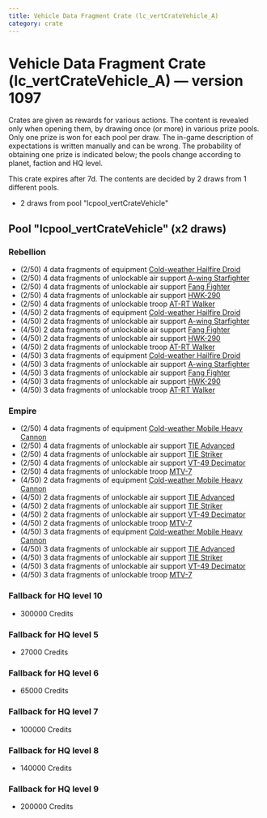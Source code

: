 ```yaml
---
title: Vehicle Data Fragment Crate (lc_vertCrateVehicle_A)
category: crate
---
```


# Vehicle Data Fragment Crate (lc_vertCrateVehicle_A) — version 1097

Crates are given as rewards for various actions. The content is revealed only when opening them, by drawing once (or more) in various prize pools. Only one prize is won for each pool per draw. The in-game description of expectations is written manually and can be wrong. The probability of obtaining one prize is indicated below; the pools change according to planet, faction and HQ level.

This crate expires after 7d. The contents are decided by 2 draws from 1 different pools.
  * 2 draws from pool "lcpool_vertCrateVehicle"

## Pool "lcpool_vertCrateVehicle" (x2 draws)

### Rebellion

  * (2/50) 4 data fragments of equipment [Cold-weather Hailfire Droid](eqpRebelArcticHailfire)
  * (2/50) 4 data fragments of unlockable air support [A-wing Starfighter](AWing)
  * (2/50) 4 data fragments of unlockable air support [Fang Fighter](FangFighter)
  * (2/50) 4 data fragments of unlockable air support [HWK-290](HWK290)
  * (2/50) 4 data fragments of unlockable troop [AT-RT Walker](ATRT)
  * (4/50) 2 data fragments of equipment [Cold-weather Hailfire Droid](eqpRebelArcticHailfire)
  * (4/50) 2 data fragments of unlockable air support [A-wing Starfighter](AWing)
  * (4/50) 2 data fragments of unlockable air support [Fang Fighter](FangFighter)
  * (4/50) 2 data fragments of unlockable air support [HWK-290](HWK290)
  * (4/50) 2 data fragments of unlockable troop [AT-RT Walker](ATRT)
  * (4/50) 3 data fragments of equipment [Cold-weather Hailfire Droid](eqpRebelArcticHailfire)
  * (4/50) 3 data fragments of unlockable air support [A-wing Starfighter](AWing)
  * (4/50) 3 data fragments of unlockable air support [Fang Fighter](FangFighter)
  * (4/50) 3 data fragments of unlockable air support [HWK-290](HWK290)
  * (4/50) 3 data fragments of unlockable troop [AT-RT Walker](ATRT)

### Empire

  * (2/50) 4 data fragments of equipment [Cold-weather Mobile Heavy Cannon](eqpEmpireArcticMHC)
  * (2/50) 4 data fragments of unlockable air support [TIE Advanced](TieAdvanced)
  * (2/50) 4 data fragments of unlockable air support [TIE Striker](AtmosMig)
  * (2/50) 4 data fragments of unlockable air support [VT-49 Decimator](VT49)
  * (2/50) 4 data fragments of unlockable troop [MTV-7](MTV7)
  * (4/50) 2 data fragments of equipment [Cold-weather Mobile Heavy Cannon](eqpEmpireArcticMHC)
  * (4/50) 2 data fragments of unlockable air support [TIE Advanced](TieAdvanced)
  * (4/50) 2 data fragments of unlockable air support [TIE Striker](AtmosMig)
  * (4/50) 2 data fragments of unlockable air support [VT-49 Decimator](VT49)
  * (4/50) 2 data fragments of unlockable troop [MTV-7](MTV7)
  * (4/50) 3 data fragments of equipment [Cold-weather Mobile Heavy Cannon](eqpEmpireArcticMHC)
  * (4/50) 3 data fragments of unlockable air support [TIE Advanced](TieAdvanced)
  * (4/50) 3 data fragments of unlockable air support [TIE Striker](AtmosMig)
  * (4/50) 3 data fragments of unlockable air support [VT-49 Decimator](VT49)
  * (4/50) 3 data fragments of unlockable troop [MTV-7](MTV7)

### Fallback for HQ level 10

  * 300000 Credits

### Fallback for HQ level 5

  * 27000 Credits

### Fallback for HQ level 6

  * 65000 Credits

### Fallback for HQ level 7

  * 100000 Credits

### Fallback for HQ level 8

  * 140000 Credits

### Fallback for HQ level 9

  * 200000 Credits